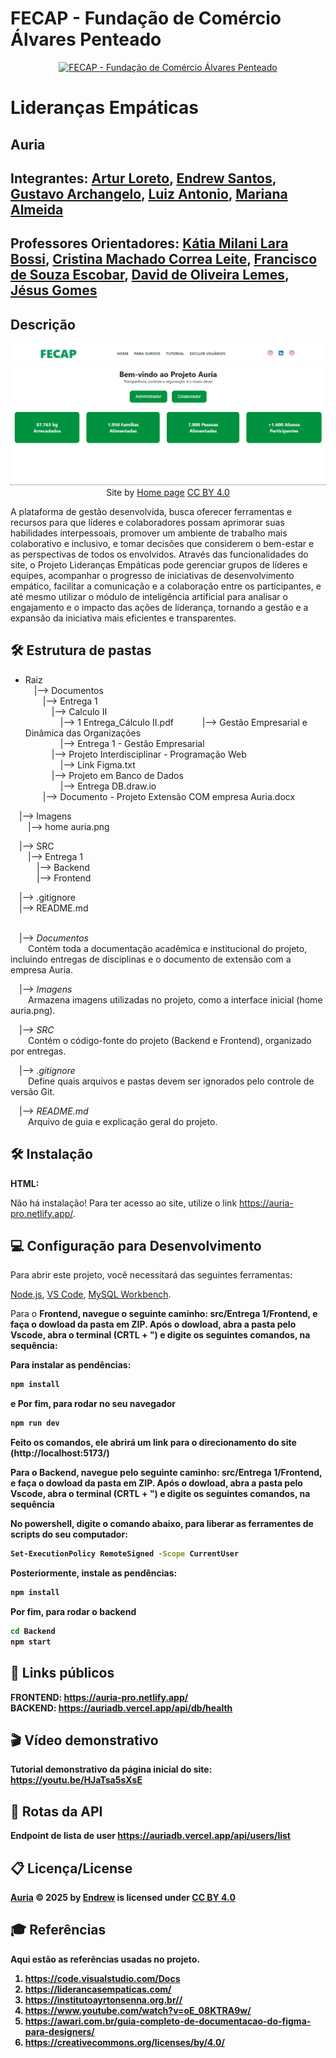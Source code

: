 

# FECAP - Fundação de Comércio Álvares Penteado

<p align="center">
<a href= "https://www.fecap.br/"><img src="https://encrypted-tbn0.gstatic.com/images?q=tbn:ANd9GcRhZPrRa89Kma0ZZogxm0pi-tCn_TLKeHGVxywp-LXAFGR3B1DPouAJYHgKZGV0XTEf4AE&usqp=CAU" alt="FECAP - Fundação de Comércio Álvares Penteado" border="0"></a>
</p>

# Lideranças Empáticas

## Auria

## Integrantes: <a href="https://github.com/Loreto1306">Artur Loreto</a>, <a href="https://github.com/EndrewFMA">Endrew Santos</a>, <a href="https://github.com/Archangeloo">Gustavo Archangelo</a>, <a href="https://github.com/Luiiz77">Luiz Antonio</a>, <a href="https://github.com/Mariana851">Mariana Almeida</a>

## Professores Orientadores: <a href="https://www.linkedin.com/school/fecap/posts/?feedView=all">Kátia Milani Lara Bossi</a>, <a href="https://www.linkedin.com/in/cristina-machado-corr%C3%AAa-leite-630309160/">Cristina Machado Correa Leite</a>, <a href="https://www.linkedin.com/in/francisco-escobar/">Francisco de Souza Escobar</a>, <a href="https://br.linkedin.com/in/dolemes">David de Oliveira Lemes</a>, <a href="https://www.linkedin.com/in/j%C3%A9sus-gomes-83b769108/">Jésus Gomes</a>
## Descrição

<p align="center">
<img src="Imagens/home_auria.png" alt="Projeto_Auria" border="0">
  Site by <a href="Imagens/home_auria.png">Home page</a> <a rel="license" href="https://creativecommons.org/licenses/by/4.0/">CC BY 4.0</a> 
</p>


A plataforma de gestão desenvolvida,  busca oferecer ferramentas e recursos para que líderes e colaboradores possam aprimorar suas habilidades interpessoais, promover um ambiente de trabalho mais colaborativo e inclusivo, e tomar decisões que considerem o bem-estar e as perspectivas de todos os envolvidos. 
Através das funcionalidades do site, o Projeto Lideranças Empáticas pode gerenciar grupos de líderes e equipes, acompanhar o progresso de iniciativas de desenvolvimento empático, facilitar a comunicação e a colaboração entre os participantes, e até mesmo utilizar o módulo de inteligência artificial para analisar o engajamento e o impacto das ações de liderança, tornando a gestão e a expansão da iniciativa mais eficientes e transparentes.

## 🛠 Estrutura de pastas

- Raiz  
&emsp;|--> Documentos  
&emsp;&emsp;|--> Entrega 1  
&emsp;&emsp;&emsp;|--> Calculo II  
&emsp;&emsp;&emsp;&emsp;|--> 1 Entrega_Cálculo II.pdf 
&emsp;&emsp;&emsp;|--> Gestão Empresarial e Dinâmica das Organizações  
&emsp;&emsp;&emsp;&emsp;|--> Entrega 1 - Gestão Empresarial  
&emsp;&emsp;&emsp;|--> Projeto Interdisciplinar - Programação Web  
&emsp;&emsp;&emsp;&emsp;|--> Link Figma.txt  
&emsp;&emsp;&emsp;|--> Projeto em Banco de Dados  
&emsp;&emsp;&emsp;&emsp;|--> Entrega DB.draw.io  
&emsp;&emsp;|--> Documento - Projeto Extensão COM empresa Auria.docx  

&emsp;|--> Imagens  
&emsp;&emsp;|--> home auria.png  

&emsp;|--> SRC  
&emsp;&emsp;|--> Entrega 1  
&emsp;&emsp;&emsp;|--> Backend  
&emsp;&emsp;&emsp;|--> Frontend  

&emsp;|--> .gitignore  
&emsp;|--> README.md <br><br>


&emsp;|--> *Documentos*  
&emsp;&emsp;Contém toda a documentação acadêmica e institucional do projeto, incluindo entregas de disciplinas e o documento de extensão com a empresa Auria.  

&emsp;|--> *Imagens*  
&emsp;&emsp;Armazena imagens utilizadas no projeto, como a interface inicial (home auria.png).  

&emsp;|--> *SRC*  
&emsp;&emsp;Contém o código-fonte do projeto (Backend e Frontend), organizado por entregas.  

&emsp;|--> *.gitignore*  
&emsp;&emsp;Define quais arquivos e pastas devem ser ignorados pelo controle de versão Git.  

&emsp;|--> *README.md*  
&emsp;&emsp;Arquivo de guia e explicação geral do projeto.



## 🛠 Instalação


<b>HTML:</b>

Não há instalação!
Para ter acesso ao site, utilize o link https://auria-pro.netlify.app/.

## 💻 Configuração para Desenvolvimento


Para abrir este projeto, você necessitará das seguintes ferramentas:


<a href="https://www.nodejs.tech/pt-br/download">Node.js</a>, <a href="https://code.visualstudio.com/download">VS Code</a>, <a href="https://dev.mysql.com/downloads/workbench/">MySQL Workbench</a>.

Para o <b>Frontend<b/>, navegue o seguinte caminho:    <b>src/Entrega 1/Frontend<b/>, e faça o dowload da pasta em ZIP. Após o dowload, abra a pasta pelo Vscode, abra o terminal (CRTL + ") e digite os seguintes comandos, na sequência:

Para instalar as pendências:
```sh
npm install
```
e Por fim, para rodar no seu navegador

```sh
npm run dev
```
Feito os comandos, ele abrirá um link para o direcionamento do site (http://localhost:5173/)

Para o <b>Backend<b/>, navegue pelo seguinte caminho: <b>src/Entrega 1/Frontend<b/>, e faça o dowload da pasta em ZIP. Após o dowload, abra a pasta pelo Vscode, abra o terminal (CRTL + ") e digite os seguintes comandos, na sequência

No <b>powershell<b/>, digite o comando abaixo, para liberar as ferramentes de scripts do seu computador:

```sh
Set-ExecutionPolicy RemoteSigned -Scope CurrentUser
```
Posteriormente, instale as pendências:

```sh
npm install
```
Por fim, para rodar o backend

```sh
cd Backend
npm start
```

## 📍 Links públicos

FRONTEND: https://auria-pro.netlify.app/   <br>
BACKEND: https://auriadb.vercel.app/api/db/health


## 🎬 Vídeo demonstrativo

Tutorial demonstrativo da página inicial do site: https://youtu.be/HJaTsa5sXsE

## 📍 Rotas da API

 Endpoint de lista de user
https://auriadb.vercel.app/api/users/list


## 📋 Licença/License
<a href="https://github.com/2025-2-NCC2/Projeto1">Auria</a> © 2025 by <a href="https://github.com/EndrewFMA">Endrew</a> is licensed under <a href="https://creativecommons.org/licenses/by/4.0/">CC BY 4.0</a><img src="https://mirrors.creativecommons.org/presskit/icons/cc.svg" alt="" style="max-width: 1em;max-height:1em;margin-left: .2em;"><img src="https://mirrors.creativecommons.org/presskit/icons/by.svg" alt="" style="max-width: 1em;max-height:1em;margin-left: .2em;">

## 🎓 Referências

Aqui estão as referências usadas no projeto.

1. <https://code.visualstudio.com/Docs>
2. <https://liderancasempaticas.com/>
3. <https://institutoayrtonsenna.org.br//>
4. <https://www.youtube.com/watch?v=oE_08KTRA9w/>
5. <https://awari.com.br/guia-completo-de-documentacao-do-figma-para-designers/>
6. <https://creativecommons.org/licenses/by/4.0/>

